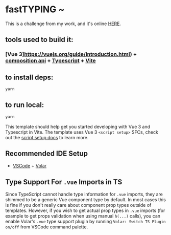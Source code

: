 # fastTYPING ~ 

This is a challenge from my work, and it's online [HERE](https://fast-typing-six.vercel.app/).

## tools used to build it:
### [Vue 3]https://vuejs.org/guide/introduction.html) + [composition api](https://vuejs.org/guide/introduction.html) + [Typescript](https://www.typescriptlang.org/docs/) + [Vite](https://vitejs.dev/guide/)


## to install deps:
```bash
yarn
```

## to run local:
```bash
yarn
```

This template should help get you started developing with Vue 3 and Typescript in Vite. The template uses Vue 3 `<script setup>` SFCs, check out the [script setup docs](https://v3.vuejs.org/api/sfc-script-setup.html#sfc-script-setup) to learn more.

## Recommended IDE Setup

- [VSCode](https://code.visualstudio.com/) + [Volar](https://marketplace.visualstudio.com/items?itemName=johnsoncodehk.volar)

## Type Support For `.vue` Imports in TS

Since TypeScript cannot handle type information for `.vue` imports, they are shimmed to be a generic Vue component type by default. In most cases this is fine if you don't really care about component prop types outside of templates. However, if you wish to get actual prop types in `.vue` imports (for example to get props validation when using manual `h(...)` calls), you can enable Volar's `.vue` type support plugin by running `Volar: Switch TS Plugin on/off` from VSCode command palette.
